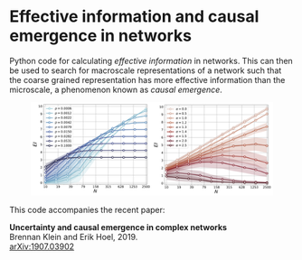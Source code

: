 # Effective information and causal emergence in networks

Python code for calculating *effective information* in networks. This can then be used to search for macroscale representations of a network such that the coarse grained representation has more effective information than the microscale, a phenomenon known as *causal emergence*.

<p align="center">
<img src="ei_ER_PA.png" alt="EI in ER and PA networks" width="85%"/>
</p>

This code accompanies the recent paper: 

**Uncertainty and causal emergence in complex networks**\
Brennan Klein and Erik Hoel, 2019.\
[arXiv:1907.03902](https://arxiv.org/abs/1907.03902)
